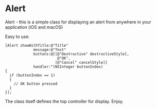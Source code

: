 # Alert
Alert - this is a simple class for displaying an alert from anywhere in your application (iOS and macOS)

Easy to use:
```
[Alert showWithTitle:@"Title"
             message:@"Text"
             buttons:@[[@"Destructive" destructiveStyle],
                        @"OK",
                       [@"Cancel" cancelStyle]]
             handler:^(NSInteger buttonIndex)
{
  if (buttonIndex == 1)
  {
    // OK button pressed
  }
}];
```  

The class itself defines the top controller for display. Enjoy.
